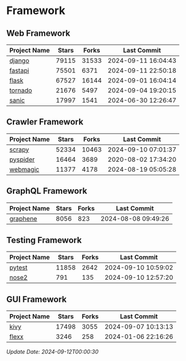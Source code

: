 # Framework

## Web Framework
| Project Name | Stars | Forks | Last Commit |
| ------------ | ----- | ----- | ----------- |
| [django](https://github.com/django/django) | 79115 | 31533 | 2024-09-11 16:04:43 |
| [fastapi](https://github.com/fastapi/fastapi) | 75501 | 6371 | 2024-09-11 22:50:18 |
| [flask](https://github.com/pallets/flask) | 67527 | 16144 | 2024-09-01 16:04:14 |
| [tornado](https://github.com/tornadoweb/tornado) | 21676 | 5497 | 2024-09-04 19:20:15 |
| [sanic](https://github.com/sanic-org/sanic) | 17997 | 1541 | 2024-06-30 12:26:47 |

## Crawler Framework
| Project Name | Stars | Forks | Last Commit |
| ------------ | ----- | ----- | ----------- |
| [scrapy](https://github.com/scrapy/scrapy) | 52334 | 10463 | 2024-09-10 07:01:37 |
| [pyspider](https://github.com/binux/pyspider) | 16464 | 3689 | 2020-08-02 17:34:20 |
| [webmagic](https://github.com/code4craft/webmagic) | 11377 | 4178 | 2024-08-19 05:05:28 |

## GraphQL Framework
| Project Name | Stars | Forks | Last Commit |
| ------------ | ----- | ----- | ----------- |
| [graphene](https://github.com/graphql-python/graphene) | 8056 | 823 | 2024-08-08 09:49:26 |

## Testing Framework
| Project Name | Stars | Forks | Last Commit |
| ------------ | ----- | ----- | ----------- |
| [pytest](https://github.com/pytest-dev/pytest) | 11858 | 2642 | 2024-09-10 10:59:02 |
| [nose2](https://github.com/nose-devs/nose2) | 791 | 135 | 2024-09-10 12:57:20 |

## GUI Framework
| Project Name | Stars | Forks | Last Commit |
| ------------ | ----- | ----- | ----------- |
| [kivy](https://github.com/kivy/kivy) | 17498 | 3055 | 2024-09-07 10:13:13 |
| [flexx](https://github.com/flexxui/flexx) | 3246 | 258 | 2024-01-06 22:16:26 |

*Update Date: 2024-09-12T00:00:30*